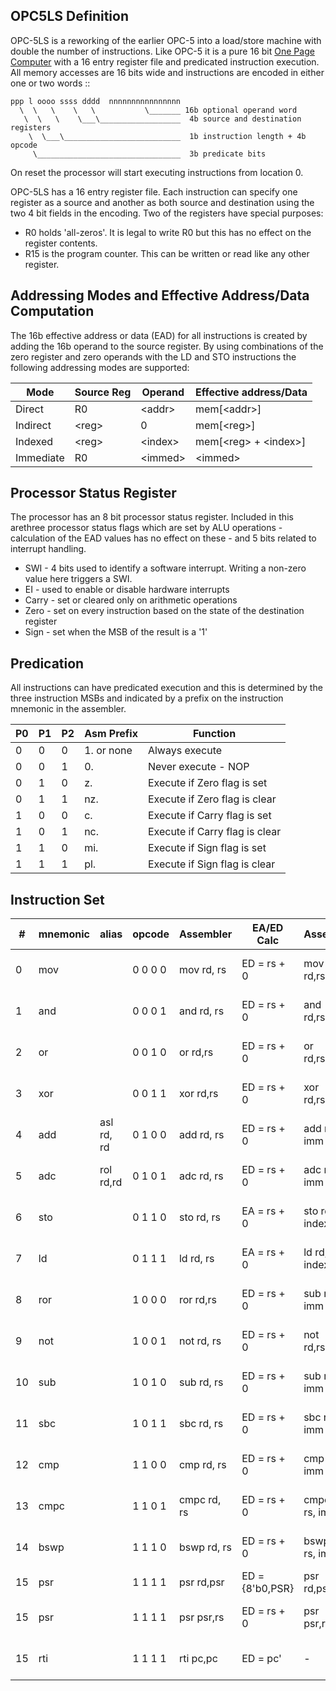OPC5LS Definition
-----------------

OPC-5LS is a reworking of the earlier OPC-5 into a load/store machine with double the number of instructions. Like OPC-5
it is a pure 16 bit [One Page Computer](.) with a 16 entry register file and predicated instruction execution. All memory
accesses are 16 bits wide and instructions are encoded in either one or two words ::

    ppp l oooo ssss dddd  nnnnnnnnnnnnnnnn
      \  \   \    \   \           \_______ 16b optional operand word
       \  \   \    \___\__________________  4b source and destination registers
        \  \___\__________________________  1b instruction length + 4b opcode
         \________________________________  3b predicate bits                         

On reset the processor will start executing instructions from location 0.

OPC-5LS has a 16 entry register file. Each instruction can specify one register as a source and another as both source
and destination using the two 4 bit fields in the encoding. Two of the registers have special purposes:

  * R0 holds 'all-zeros'. It is legal to write R0 but this has no effect on the register contents.
  * R15 is the program counter. This can be written or read like any other register.

Addressing Modes and Effective Address/Data Computation
-------------------------------------------------------

The 16b effective address or data (EAD) for all instructions is created by adding the 16b operand to the source register.
By using combinations of the zero register and zero operands with the LD and STO instructions the following addressing modes are supported:

  |  Mode     | Source Reg | Operand   |  Effective address/Data  |
  |-----------|------------|-----------|--------------------------|
  | Direct    | R0         | \<addr\>  | mem[\<addr\>]            |
  | Indirect  | \<reg\>    | 0         | mem[\<reg\>]             |
  | Indexed   | \<reg\>    | \<index\> | mem[\<reg\> + \<index\>] |
  | Immediate | R0         | \<immed\> | \<immed\>                |

Processor Status Register
-------------------------

The processor has an 8 bit processor status register. Included in this arethree processor status flags which 
are set by ALU operations - calculation of the EAD values has no effect on these - and 5 bits related to interrupt
handling. 

  * SWI   - 4 bits used to identify a software interrupt. Writing a non-zero value here triggers a SWI.
  * EI    - used to enable or disable hardware interrupts
  * Carry - set or cleared only on arithmetic operations
  * Zero  - set on every instruction based on the state of the destination register
  * Sign  - set when the MSB of the result is a '1'

Predication
-----------

All instructions can have predicated execution and this is determined by the three instruction MSBs and indicated by
a prefix on the instruction mnemonic in the assembler.

  | P0 | P1 | P2 | Asm Prefix | Function                       |
  |----|----|----|------------|--------------------------------|
  |  0 |  0 |  0 | 1. or none | Always execute                 |
  |  0 |  0 |  1 | 0.         | Never execute - NOP            |
  |  0 |  1 |  0 | z.         | Execute if Zero flag is set    |
  |  0 |  1 |  1 | nz.        | Execute if Zero flag is clear  |
  |  1 |  0 |  0 | c.         | Execute if Carry flag is set   |
  |  1 |  0 |  1 | nc.        | Execute if Carry flag is clear |
  |  1 |  1 |  0 | mi.        | Execute if Sign flag is set    |
  |  1 |  1 |  1 | pl.        | Execute if Sign flag is clear  |

Instruction Set
---------------

  | #  | mnemonic | alias      | opcode  | Assembler    | EA/ED Calc       | Assembler           | EA/ED Calc                 | FUNCTION                   |
  |----|----------|------------|---------|--------------|------------------|---------------------|----------------------------|----------------------------|
  | 0  | mov      |            | 0 0 0 0 | mov rd, rs   | ED = rs + 0      | mov rd,rs,imm       | ED = (rs + imm) & 0xFFFF   | rd <- ED                   |
  | 1  | and      |            | 0 0 0 1 | and rd, rs   | ED = rs + 0      | and rd,rs,imm       | ED = (rs + imm) & 0xFFFF   | rd <- rd & ED              |
  | 2  | or       |            | 0 0 1 0 | or rd,rs     | ED = rs + 0      | or rd,rs,imm        | ED = (rs + imm) & 0xFFFF   | rd <- rd \| ED             |
  | 3  | xor      |            | 0 0 1 1 | xor rd,rs    | ED = rs + 0      | xor rd,rs,imm       | ED = (rs + imm) & 0xFFFF   | rd <- rd ^ ED              |
  | 4  | add      | asl rd, rd | 0 1 0 0 | add rd, rs   | ED = rs + 0      | add rd, rs, imm     | ED = (rs + imm) & 0xFFFF   | {C, rd}  <- rd + ED        |
  | 5  | adc      | rol rd,rd  | 0 1 0 1 | adc rd, rs   | ED = rs + 0      | adc rd, rs, imm     | ED = (rs + imm) & 0xFFFF   | {C, rd } <- rd + ED + C    |
  | 6  | sto      |            | 0 1 1 0 | sto rd, rs   | EA = rs + 0      | sto rd, rs, index   | EA = (rs + index) & 0xFFFF | mem[EA] <- rd              |
  | 7  | ld       |            | 0 1 1 1 | ld rd, rs    | EA = rs + 0      | ld rd, rs, index    | EA = (rs + index) & 0xFFFF | rd <-mem[EA]               |
  | 8  | ror      |            | 1 0 0 0 | ror rd,rs    | ED = rs + 0      | sub rd, rs, imm     | ED = (rs + imm) & 0xFFFF   | {rd,C} <- {C,ED}           |
  | 9  | not      |            | 1 0 0 1 | not rd, rs   | ED = rs + 0      | not rd,rs,imm       | ED = (rs + imm) & 0xFFFF   | rd <- ~ED                  |
  | 10 | sub      |            | 1 0 1 0 | sub rd, rs   | ED = rs + 0      | sub rd, rs, imm     | ED = (rs + imm) & 0xFFFF   | {C,rd} <- rd + ~ED + 1     |
  | 11 | sbc      |            | 1 0 1 1 | sbc rd, rs   | ED = rs + 0      | sbc rd, rs, imm     | ED = (rs + imm) & 0xFFFF   | {C, rd} <- rd + ~ED + C    |
  | 12 | cmp      |            | 1 1 0 0 | cmp rd, rs   | ED = rs + 0      | cmp rd, rs, imm     | ED = (rs + imm) & 0xFFFF   | {C, r0} <- rd + ~ED + 1    |
  | 13 | cmpc     |            | 1 1 0 1 | cmpc rd, rs  | ED = rs + 0      | cmpc rd, rs, imm    | ED = (rs + imm) & 0xFFFF   | {C, r0} <- rd + ~ED + C    |
  | 14 | bswp     |            | 1 1 1 0 | bswp rd, rs  | ED = rs + 0      | bswp rd, rs, imm    | ED = (rs + imm) & 0xFFFF   | {rd_h,rd_l} <- {ED_l,ED_h} |
  | 15 | psr      |            | 1 1 1 1 | psr rd,psr   | ED = {8'b0,PSR} | psr rd,psr,imm      | ED = {8'b0,PSR}      | rd <- ED                   |
  | 15 | psr      |            | 1 1 1 1 | psr psr,rs   | ED = rs + 0      | psr psr,rs,imm      | ED = (rs + imm) & 0xFFFF   | {SWI,EI, S, C, Z} <- ED[7:0]       |  
  | 15 | rti      |            | 1 1 1 1 | rti pc,pc   | ED = pc'      | -      | -   | {EI, S, C, Z} <- {0,S',C',Z'}       |  
